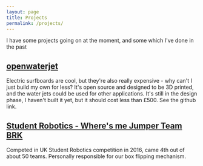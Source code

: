 ```yaml
---
layout: page
title: Projects
permalink: /projects/
---
```


I have some projects going on at the moment, and some which I've done in the past

## [openwaterjet](https://github.com/largeostrich/openwaterjet)

Electric surfboards are cool, but they're also really expensive - why can't I just build my own for less? It's open source and designed to be 3D printed, and the water jets could be used for other applications. It's still in the design phase, I haven't built it yet, but it should cost less than £500. See the github link.

## [Student Robotics - Where's me Jumper Team BRK](https://twitter.com/wherejumper)

Competed in UK Student Robotics competition in 2016, came 4th out of about 50 teams. Personally responsible for our box flipping mechanism.
